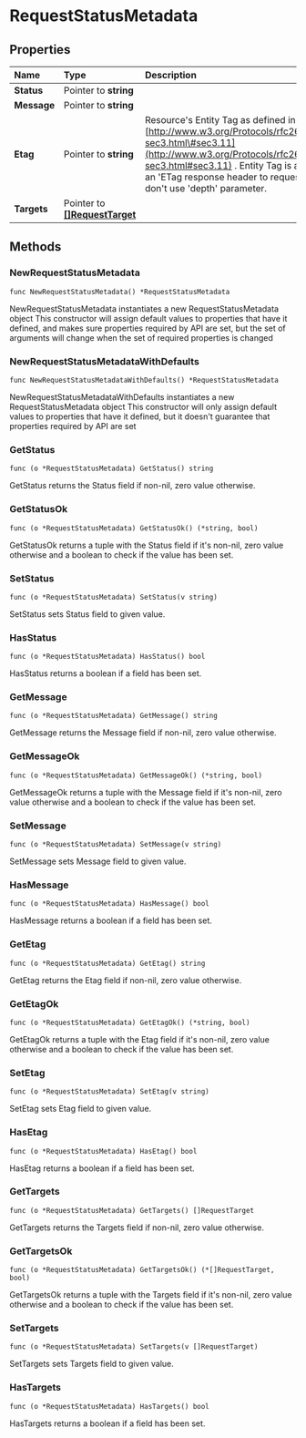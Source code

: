 # RequestStatusMetadata

## Properties

| Name | Type | Description | Notes |
| :--- | :--- | :--- | :--- |
| **Status** | Pointer to **string** |  | \[optional\] |
| **Message** | Pointer to **string** |  | \[optional\] |
| **Etag** | Pointer to **string** | Resource's Entity Tag as defined in [http://www.w3.org/Protocols/rfc2616/rfc2616-sec3.html\#sec3.11](http://www.w3.org/Protocols/rfc2616/rfc2616-sec3.html#sec3.11) . Entity Tag is also added as an 'ETag response header to requests which don't use 'depth' parameter. | \[optional\] \[readonly\] |
| **Targets** | Pointer to [**\[\]RequestTarget**](requesttarget.md) |  | \[optional\] |

## Methods

### NewRequestStatusMetadata

`func NewRequestStatusMetadata() *RequestStatusMetadata`

NewRequestStatusMetadata instantiates a new RequestStatusMetadata object This constructor will assign default values to properties that have it defined, and makes sure properties required by API are set, but the set of arguments will change when the set of required properties is changed

### NewRequestStatusMetadataWithDefaults

`func NewRequestStatusMetadataWithDefaults() *RequestStatusMetadata`

NewRequestStatusMetadataWithDefaults instantiates a new RequestStatusMetadata object This constructor will only assign default values to properties that have it defined, but it doesn't guarantee that properties required by API are set

### GetStatus

`func (o *RequestStatusMetadata) GetStatus() string`

GetStatus returns the Status field if non-nil, zero value otherwise.

### GetStatusOk

`func (o *RequestStatusMetadata) GetStatusOk() (*string, bool)`

GetStatusOk returns a tuple with the Status field if it's non-nil, zero value otherwise and a boolean to check if the value has been set.

### SetStatus

`func (o *RequestStatusMetadata) SetStatus(v string)`

SetStatus sets Status field to given value.

### HasStatus

`func (o *RequestStatusMetadata) HasStatus() bool`

HasStatus returns a boolean if a field has been set.

### GetMessage

`func (o *RequestStatusMetadata) GetMessage() string`

GetMessage returns the Message field if non-nil, zero value otherwise.

### GetMessageOk

`func (o *RequestStatusMetadata) GetMessageOk() (*string, bool)`

GetMessageOk returns a tuple with the Message field if it's non-nil, zero value otherwise and a boolean to check if the value has been set.

### SetMessage

`func (o *RequestStatusMetadata) SetMessage(v string)`

SetMessage sets Message field to given value.

### HasMessage

`func (o *RequestStatusMetadata) HasMessage() bool`

HasMessage returns a boolean if a field has been set.

### GetEtag

`func (o *RequestStatusMetadata) GetEtag() string`

GetEtag returns the Etag field if non-nil, zero value otherwise.

### GetEtagOk

`func (o *RequestStatusMetadata) GetEtagOk() (*string, bool)`

GetEtagOk returns a tuple with the Etag field if it's non-nil, zero value otherwise and a boolean to check if the value has been set.

### SetEtag

`func (o *RequestStatusMetadata) SetEtag(v string)`

SetEtag sets Etag field to given value.

### HasEtag

`func (o *RequestStatusMetadata) HasEtag() bool`

HasEtag returns a boolean if a field has been set.

### GetTargets

`func (o *RequestStatusMetadata) GetTargets() []RequestTarget`

GetTargets returns the Targets field if non-nil, zero value otherwise.

### GetTargetsOk

`func (o *RequestStatusMetadata) GetTargetsOk() (*[]RequestTarget, bool)`

GetTargetsOk returns a tuple with the Targets field if it's non-nil, zero value otherwise and a boolean to check if the value has been set.

### SetTargets

`func (o *RequestStatusMetadata) SetTargets(v []RequestTarget)`

SetTargets sets Targets field to given value.

### HasTargets

`func (o *RequestStatusMetadata) HasTargets() bool`

HasTargets returns a boolean if a field has been set.

